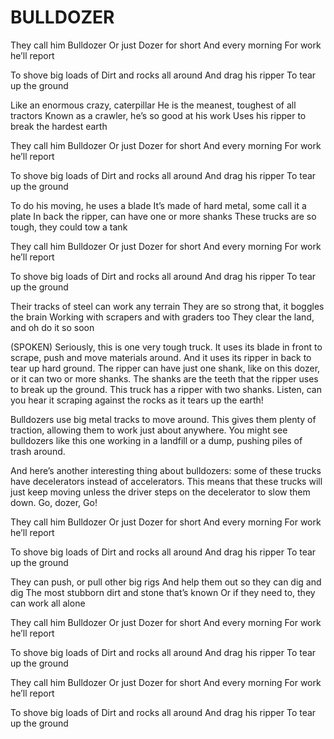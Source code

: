 # BULLDOZER

They call him Bulldozer
Or just Dozer for short
And every morning
For work he’ll report

To shove big loads of
Dirt and rocks all around
And drag his ripper
To tear up the ground

Like an enormous crazy, caterpillar
He is the meanest, toughest of all tractors
Known as a crawler, he’s so good at his work
Uses his ripper to break the hardest earth

They call him Bulldozer
Or just Dozer for short
And every morning
For work he’ll report

To shove big loads of
Dirt and rocks all around
And drag his ripper
To tear up the ground

To do his moving, he uses a blade
It’s made of hard metal, some call it a plate
In back the ripper, can have one or more shanks
These trucks are so tough, they could tow a tank

They call him Bulldozer
Or just Dozer for short
And every morning
For work he’ll report

To shove big loads of
Dirt and rocks all around
And drag his ripper
To tear up the ground

Their tracks of steel can work any terrain
They are so strong that, it boggles the brain
Working with scrapers and with graders too
They clear the land, and oh do it so soon

(SPOKEN) Seriously, this is one very tough truck. It uses its blade in front to scrape, push and move materials around. And it uses its ripper in back to tear up hard ground. The ripper can have just one shank, like on this dozer, or it can two or more shanks. The shanks are the teeth that the ripper uses to break up the ground. This truck has a ripper with two shanks. Listen, can you hear it scraping against the rocks as it tears up the earth!

Bulldozers use big metal tracks to move around. This gives them plenty of traction, allowing them to work just about anywhere. You might see bulldozers like this one working in a landfill or a dump, pushing piles of trash around.

And here’s another interesting thing about bulldozers: some of these trucks have decelerators instead of accelerators. This means that these trucks will just keep moving unless the driver steps on the decelerator to slow them down. Go, dozer, Go!

They call him Bulldozer
Or just Dozer for short
And every morning
For work he’ll report

To shove big loads of
Dirt and rocks all around
And drag his ripper
To tear up the ground

They can push, or pull other big rigs
And help them out so they can dig and dig
The most stubborn dirt and stone that’s known
Or if they need to, they can work all alone

They call him Bulldozer
Or just Dozer for short
And every morning
For work he’ll report

To shove big loads of
Dirt and rocks all around
And drag his ripper
To tear up the ground

They call him Bulldozer
Or just Dozer for short
And every morning
For work he’ll report

To shove big loads of
Dirt and rocks all around
And drag his ripper
To tear up the ground